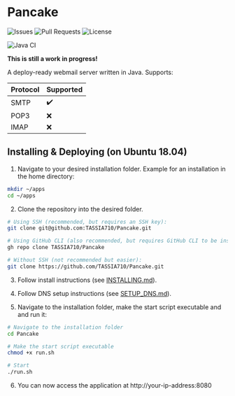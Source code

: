 # Pancake

![Issues](https://img.shields.io/github/issues/TASSIA710/Pancake?style=for-the-badge)
![Pull Requests](https://img.shields.io/github/issues-pr/TASSIA710/Pancake?style=for-the-badge)
![License](https://img.shields.io/github/license/TASSIA710/Pancake?style=for-the-badge)

![Java CI](http://img.shields.io/github/workflow/status/TASSIA710/Pancake/Java%20CI?style=for-the-badge&label=Java%201.9)

**This is still a work in progress!**

A deploy-ready webmail server written in Java. Supports:

| Protocol | Supported          |
| -------- | ------------------ |
| SMTP     | :heavy_check_mark: |
| POP3     | :x:                |
| IMAP     | :x:                |



## Installing & Deploying (on Ubuntu 18.04)

1. Navigate to your desired installation folder. Example for an installation in the home directory:
```bash
mkdir ~/apps
cd ~/apps
```

2. Clone the repository into the desired folder.
```bash
# Using SSH (recommended, but requires an SSH key):
git clone git@github.com:TASSIA710/Pancake.git

# Using GitHub CLI (also recommended, but requires GitHub CLI to be installed):
gh repo clone TASSIA710/Pancake

# Without SSH (not recommended but easier):
git clone https://github.com/TASSIA710/Pancake.git
```

3. Follow install instructions (see [INSTALLING.md](https://github.com/TASSIA710/Pancake/blob/main/docs/INSTALLING.md)).

4. Follow DNS setup instructions (see [SETUP_DNS.md](https://github.com/TASSIA710/Pancake/blob/main/docs/SETUP_DNS.md)).

5. Navigate to the installation folder, make the start script executable and and run it:
```bash
# Navigate to the installation folder
cd Pancake

# Make the start script executable
chmod +x run.sh

# Start
./run.sh
```

6. You can now access the application at http://your-ip-address:8080
